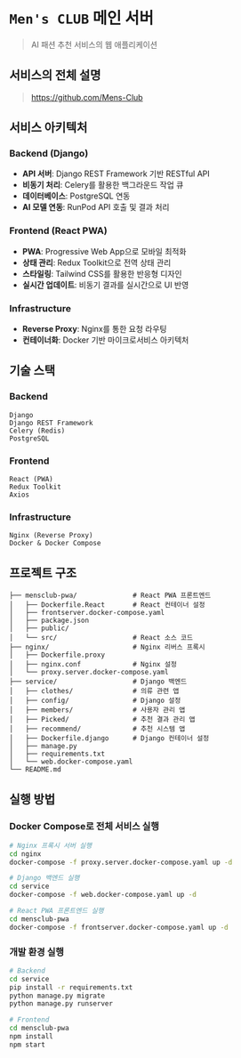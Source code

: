 #  `Men's CLUB` 메인 서버 

> AI 패션 추천 서비스의 웹 애플리케이션

## 서비스의 전체 설명

> https://github.com/Mens-Club

## 서비스 아키텍처

### Backend (Django)
- **API 서버**: Django REST Framework 기반 RESTful API
- **비동기 처리**: Celery를 활용한 백그라운드 작업 큐
- **데이터베이스**: PostgreSQL 연동
- **AI 모델 연동**: RunPod API 호출 및 결과 처리

### Frontend (React PWA)
- **PWA**: Progressive Web App으로 모바일 최적화
- **상태 관리**: Redux Toolkit으로 전역 상태 관리
- **스타일링**: Tailwind CSS를 활용한 반응형 디자인
- **실시간 업데이트**: 비동기 결과를 실시간으로 UI 반영

### Infrastructure
- **Reverse Proxy**: Nginx를 통한 요청 라우팅
- **컨테이너화**: Docker 기반 마이크로서비스 아키텍처

## 기술 스택

### Backend
```
Django 
Django REST Framework
Celery (Redis)
PostgreSQL
```

### Frontend
```
React (PWA)
Redux Toolkit
Axios
```

### Infrastructure
```
Nginx (Reverse Proxy)
Docker & Docker Compose
```

## 프로젝트 구조

```
├── mensclub-pwa/              # React PWA 프론트엔드
│   ├── Dockerfile.React       # React 컨테이너 설정
│   ├── frontserver.docker-compose.yaml
│   ├── package.json
│   ├── public/
│   └── src/                   # React 소스 코드
├── nginx/                     # Nginx 리버스 프록시
│   ├── Dockerfile.proxy
│   ├── nginx.conf             # Nginx 설정
│   └── proxy.server.docker-compose.yaml
├── service/                   # Django 백엔드
│   ├── clothes/               # 의류 관련 앱
│   ├── config/                # Django 설정
│   ├── members/               # 사용자 관리 앱
│   ├── Picked/                # 추천 결과 관리 앱
│   ├── recommend/             # 추천 시스템 앱
│   ├── Dockerfile.django      # Django 컨테이너 설정
│   ├── manage.py
│   ├── requirements.txt
│   └── web.docker-compose.yaml
└── README.md
```

##  실행 방법

### Docker Compose로 전체 서비스 실행
```bash
# Nginx 프록시 서버 실행
cd nginx
docker-compose -f proxy.server.docker-compose.yaml up -d

# Django 백엔드 실행
cd service
docker-compose -f web.docker-compose.yaml up -d

# React PWA 프론트엔드 실행
cd mensclub-pwa
docker-compose -f frontserver.docker-compose.yaml up -d
```

### 개발 환경 실행
```bash
# Backend
cd service
pip install -r requirements.txt
python manage.py migrate
python manage.py runserver

# Frontend
cd mensclub-pwa
npm install
npm start
```


